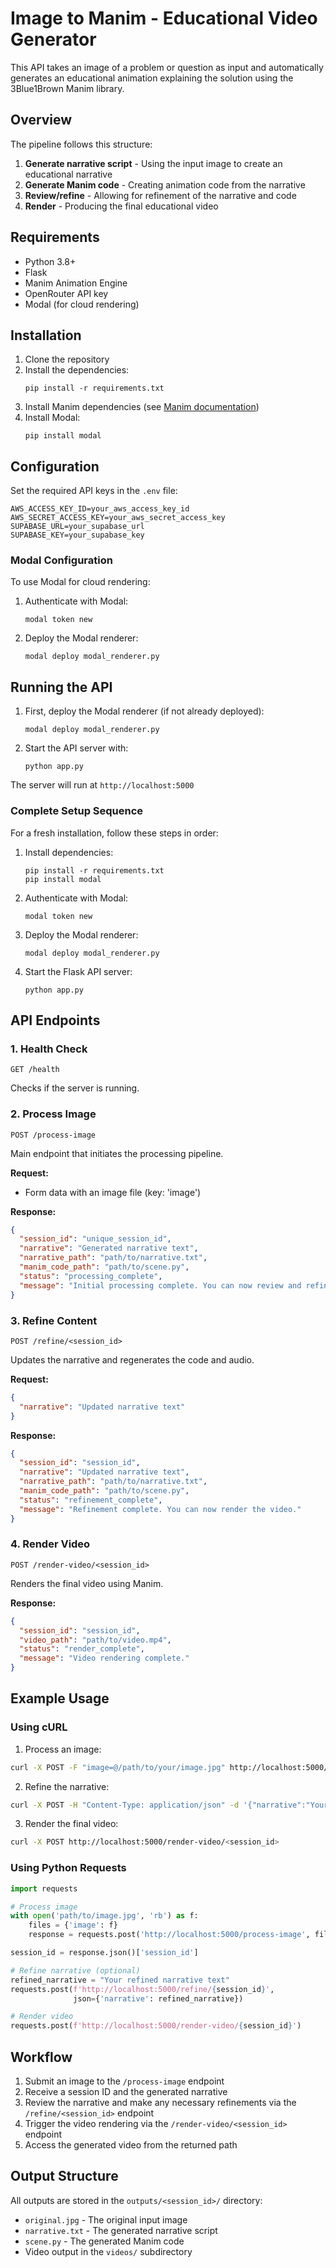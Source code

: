 # Image to Manim - Educational Video Generator

This API takes an image of a problem or question as input and automatically generates an educational animation explaining the solution using the 3Blue1Brown Manim library.

## Overview

The pipeline follows this structure:

1. **Generate narrative script** - Using the input image to create an educational narrative
2. **Generate Manim code** - Creating animation code from the narrative
3. **Review/refine** - Allowing for refinement of the narrative and code
4. **Render** - Producing the final educational video

## Requirements

- Python 3.8+
- Flask
- Manim Animation Engine
- OpenRouter API key
- Modal (for cloud rendering)

## Installation

1. Clone the repository
2. Install the dependencies:
   ```
   pip install -r requirements.txt
   ```
3. Install Manim dependencies (see [Manim documentation](https://docs.manim.community/en/stable/installation.html))
4. Install Modal:
   ```
   pip install modal
   ```

## Configuration

Set the required API keys in the `.env` file:

```
AWS_ACCESS_KEY_ID=your_aws_access_key_id
AWS_SECRET_ACCESS_KEY=your_aws_secret_access_key
SUPABASE_URL=your_supabase_url
SUPABASE_KEY=your_supabase_key
```

### Modal Configuration

To use Modal for cloud rendering:

1. Authenticate with Modal:

   ```
   modal token new
   ```

2. Deploy the Modal renderer:
   ```
   modal deploy modal_renderer.py
   ```

## Running the API

1. First, deploy the Modal renderer (if not already deployed):

   ```
   modal deploy modal_renderer.py
   ```

2. Start the API server with:
   ```
   python app.py
   ```

The server will run at `http://localhost:5000`

### Complete Setup Sequence

For a fresh installation, follow these steps in order:

1. Install dependencies:

   ```
   pip install -r requirements.txt
   pip install modal
   ```

2. Authenticate with Modal:

   ```
   modal token new
   ```

3. Deploy the Modal renderer:

   ```
   modal deploy modal_renderer.py
   ```

4. Start the Flask API server:
   ```
   python app.py
   ```

## API Endpoints

### 1. Health Check

```
GET /health
```

Checks if the server is running.

### 2. Process Image

```
POST /process-image
```

Main endpoint that initiates the processing pipeline.

**Request:**

- Form data with an image file (key: 'image')

**Response:**

```json
{
  "session_id": "unique_session_id",
  "narrative": "Generated narrative text",
  "narrative_path": "path/to/narrative.txt",
  "manim_code_path": "path/to/scene.py",
  "status": "processing_complete",
  "message": "Initial processing complete. You can now review and refine."
}
```

### 3. Refine Content

```
POST /refine/<session_id>
```

Updates the narrative and regenerates the code and audio.

**Request:**

```json
{
  "narrative": "Updated narrative text"
}
```

**Response:**

```json
{
  "session_id": "session_id",
  "narrative": "Updated narrative text",
  "narrative_path": "path/to/narrative.txt",
  "manim_code_path": "path/to/scene.py",
  "status": "refinement_complete",
  "message": "Refinement complete. You can now render the video."
}
```

### 4. Render Video

```
POST /render-video/<session_id>
```

Renders the final video using Manim.

**Response:**

```json
{
  "session_id": "session_id",
  "video_path": "path/to/video.mp4",
  "status": "render_complete",
  "message": "Video rendering complete."
}
```

## Example Usage

### Using cURL

1. Process an image:

```bash
curl -X POST -F "image=@/path/to/your/image.jpg" http://localhost:5000/process-image
```

2. Refine the narrative:

```bash
curl -X POST -H "Content-Type: application/json" -d '{"narrative":"Your revised narrative text"}' http://localhost:5000/refine/<session_id>
```

3. Render the final video:

```bash
curl -X POST http://localhost:5000/render-video/<session_id>
```

### Using Python Requests

```python
import requests

# Process image
with open('path/to/image.jpg', 'rb') as f:
    files = {'image': f}
    response = requests.post('http://localhost:5000/process-image', files=files)

session_id = response.json()['session_id']

# Refine narrative (optional)
refined_narrative = "Your refined narrative text"
requests.post(f'http://localhost:5000/refine/{session_id}',
              json={'narrative': refined_narrative})

# Render video
requests.post(f'http://localhost:5000/render-video/{session_id}')
```

## Workflow

1. Submit an image to the `/process-image` endpoint
2. Receive a session ID and the generated narrative
3. Review the narrative and make any necessary refinements via the `/refine/<session_id>` endpoint
4. Trigger the video rendering via the `/render-video/<session_id>` endpoint
5. Access the generated video from the returned path

## Output Structure

All outputs are stored in the `outputs/<session_id>/` directory:

- `original.jpg` - The original input image
- `narrative.txt` - The generated narrative script
- `scene.py` - The generated Manim code
- Video output in the `videos/` subdirectory

